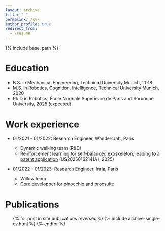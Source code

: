 ```yaml
---
layout: archive
title: " "
permalink: /cv/
author_profile: true
redirect_from:
  - /resume
---
```


{% include base_path %}

Education
======
* B.S. in Mechanical Engineering, Technical University Munich, 2018
* M.S. in Robotics, Cognition, Intelligence, Technical University Munich, 2020
* Ph.D in Robotics, École Normale Supérieure de Paris and Sorbonne University, 2025 (expected)

Work experience
======
* 01/2021 - 01/2022: Research Engineer, Wandercraft, Paris
  * Dynamic walking team (R&D)
  * Reinforcement learning for self-balanced exoskeleton, leading to a [patent application](https://patents.google.com/patent/US20250162141A1/en) (US20250162141A1, 2025)

* 01/2022 - 01/2023: Research Engineer, Inria, Paris
  * Willow team
  * Core developper for [pinocchio](https://github.com/stack-of-tasks/pinocchio) and [proxsuite](https://github.com/simple-robotics/proxsuite)

  
<!-- Skills
======
* Skill 1
* Skill 2
  * Sub-skill 2.1
  * Sub-skill 2.2
  * Sub-skill 2.3
* Skill 3 -->

Publications
======
  <ul>{% for post in site.publications reversed%}
    {% include archive-single-cv.html %}
  {% endfor %}</ul>
  

